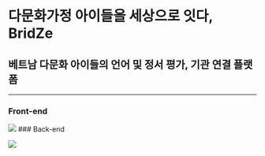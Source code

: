# 다문화가정 아이들을 세상으로 잇다, BridZe

## 베트남 다문화 아이들의 언어 및 정서 평가, 기관 연결 플랫폼
---



### Front-end
<p>
   <img src="https://img.shields.io/badge/Flutter-02569B.svg?style=for-the-badge&logo=Flutter&logoColor=white">
### Back-end
<p>
   <img src="https://img.shields.io/badge/Flask-02569B.svg?style=for-the-badge&logo=Flask&logoColor=white">
